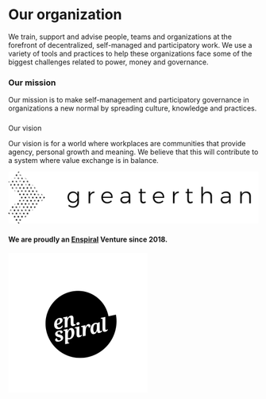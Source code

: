 # Our organization

We train, support and advise people, teams and organizations at the forefront of decentralized, self-managed and participatory work. We use a variety of tools and practices to help these organizations face some of the biggest challenges related to power, money and governance. 

### Our mission

Our mission is to make self-management and participatory governance in organizations a new normal by spreading culture, knowledge and practices. 

### 
Our vision

Our vision is for a world where workplaces are communities that provide agency, personal growth and meaning. We believe that this will contribute to a system where value exchange is in balance.

![](../.gitbook/assets/logo-horizontal_b.png)



#### We are proudly an [Enspiral](http://enspiral.com) Venture since 2018.

![](../.gitbook/assets/enspiral_formatted.png)

